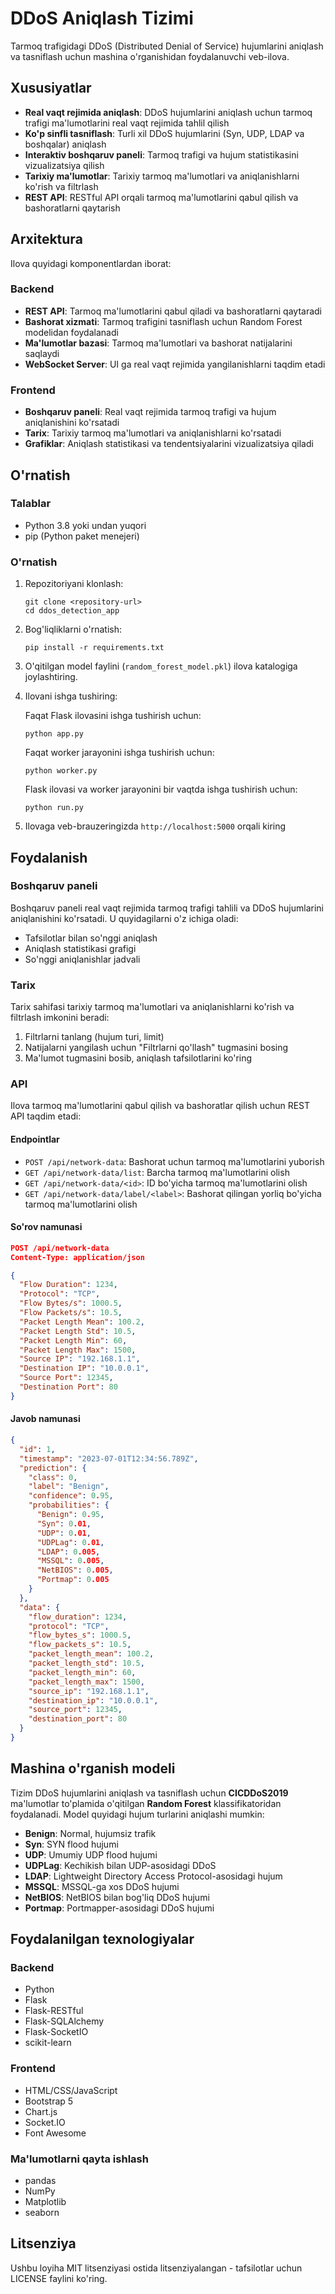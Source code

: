 # DDoS Aniqlash Tizimi

Tarmoq trafigidagi DDoS (Distributed Denial of Service) hujumlarini aniqlash va tasniflash uchun mashina o'rganishidan foydalanuvchi veb-ilova.

## Xususiyatlar

- **Real vaqt rejimida aniqlash**: DDoS hujumlarini aniqlash uchun tarmoq trafigi ma'lumotlarini real vaqt rejimida tahlil qilish
- **Ko'p sinfli tasniflash**: Turli xil DDoS hujumlarini (Syn, UDP, LDAP va boshqalar) aniqlash
- **Interaktiv boshqaruv paneli**: Tarmoq trafigi va hujum statistikasini vizualizatsiya qilish
- **Tarixiy ma'lumotlar**: Tarixiy tarmoq ma'lumotlari va aniqlanishlarni ko'rish va filtrlash
- **REST API**: RESTful API orqali tarmoq ma'lumotlarini qabul qilish va bashoratlarni qaytarish

## Arxitektura

Ilova quyidagi komponentlardan iborat:

### Backend
- **REST API**: Tarmoq ma'lumotlarini qabul qiladi va bashoratlarni qaytaradi
- **Bashorat xizmati**: Tarmoq trafigini tasniflash uchun Random Forest modelidan foydalanadi
- **Ma'lumotlar bazasi**: Tarmoq ma'lumotlari va bashorat natijalarini saqlaydi
- **WebSocket Server**: UI ga real vaqt rejimida yangilanishlarni taqdim etadi

### Frontend
- **Boshqaruv paneli**: Real vaqt rejimida tarmoq trafigi va hujum aniqlanishini ko'rsatadi
- **Tarix**: Tarixiy tarmoq ma'lumotlari va aniqlanishlarni ko'rsatadi
- **Grafiklar**: Aniqlash statistikasi va tendentsiyalarini vizualizatsiya qiladi

## O'rnatish

### Talablar
- Python 3.8 yoki undan yuqori
- pip (Python paket menejeri)

### O'rnatish

1. Repozitoriyani klonlash:
   ```
   git clone <repository-url>
   cd ddos_detection_app
   ```

2. Bog'liqliklarni o'rnatish:
   ```
   pip install -r requirements.txt
   ```

3. O'qitilgan model faylini (`random_forest_model.pkl`) ilova katalogiga joylashtiring.

4. Ilovani ishga tushiring:

   Faqat Flask ilovasini ishga tushirish uchun:
   ```
   python app.py
   ```

   Faqat worker jarayonini ishga tushirish uchun:
   ```
   python worker.py
   ```

   Flask ilovasi va worker jarayonini bir vaqtda ishga tushirish uchun:
   ```
   python run.py
   ```

5. Ilovaga veb-brauzeringizda `http://localhost:5000` orqali kiring

## Foydalanish

### Boshqaruv paneli

Boshqaruv paneli real vaqt rejimida tarmoq trafigi tahlili va DDoS hujumlarini aniqlanishini ko'rsatadi. U quyidagilarni o'z ichiga oladi:

- Tafsilotlar bilan so'nggi aniqlash
- Aniqlash statistikasi grafigi
- So'nggi aniqlanishlar jadvali

### Tarix

Tarix sahifasi tarixiy tarmoq ma'lumotlari va aniqlanishlarni ko'rish va filtrlash imkonini beradi:

1. Filtrlarni tanlang (hujum turi, limit)
2. Natijalarni yangilash uchun "Filtrlarni qo'llash" tugmasini bosing
3. Ma'lumot tugmasini bosib, aniqlash tafsilotlarini ko'ring

### API

Ilova tarmoq ma'lumotlarini qabul qilish va bashoratlar qilish uchun REST API taqdim etadi:

#### Endpointlar

- `POST /api/network-data`: Bashorat uchun tarmoq ma'lumotlarini yuborish
- `GET /api/network-data/list`: Barcha tarmoq ma'lumotlarini olish
- `GET /api/network-data/<id>`: ID bo'yicha tarmoq ma'lumotlarini olish
- `GET /api/network-data/label/<label>`: Bashorat qilingan yorliq bo'yicha tarmoq ma'lumotlarini olish

#### So'rov namunasi

```json
POST /api/network-data
Content-Type: application/json

{
  "Flow Duration": 1234,
  "Protocol": "TCP",
  "Flow Bytes/s": 1000.5,
  "Flow Packets/s": 10.5,
  "Packet Length Mean": 100.2,
  "Packet Length Std": 10.5,
  "Packet Length Min": 60,
  "Packet Length Max": 1500,
  "Source IP": "192.168.1.1",
  "Destination IP": "10.0.0.1",
  "Source Port": 12345,
  "Destination Port": 80
}
```

#### Javob namunasi

```json
{
  "id": 1,
  "timestamp": "2023-07-01T12:34:56.789Z",
  "prediction": {
    "class": 0,
    "label": "Benign",
    "confidence": 0.95,
    "probabilities": {
      "Benign": 0.95,
      "Syn": 0.01,
      "UDP": 0.01,
      "UDPLag": 0.01,
      "LDAP": 0.005,
      "MSSQL": 0.005,
      "NetBIOS": 0.005,
      "Portmap": 0.005
    }
  },
  "data": {
    "flow_duration": 1234,
    "protocol": "TCP",
    "flow_bytes_s": 1000.5,
    "flow_packets_s": 10.5,
    "packet_length_mean": 100.2,
    "packet_length_std": 10.5,
    "packet_length_min": 60,
    "packet_length_max": 1500,
    "source_ip": "192.168.1.1",
    "destination_ip": "10.0.0.1",
    "source_port": 12345,
    "destination_port": 80
  }
}
```

## Mashina o'rganish modeli

Tizim DDoS hujumlarini aniqlash va tasniflash uchun **CICDDoS2019** ma'lumotlar to'plamida o'qitilgan **Random Forest** klassifikatoridan foydalanadi. Model quyidagi hujum turlarini aniqlashi mumkin:

- **Benign**: Normal, hujumsiz trafik
- **Syn**: SYN flood hujumi
- **UDP**: Umumiy UDP flood hujumi
- **UDPLag**: Kechikish bilan UDP-asosidagi DDoS
- **LDAP**: Lightweight Directory Access Protocol-asosidagi hujum
- **MSSQL**: MSSQL-ga xos DDoS hujumi
- **NetBIOS**: NetBIOS bilan bog'liq DDoS hujumi
- **Portmap**: Portmapper-asosidagi DDoS hujumi

## Foydalanilgan texnologiyalar

### Backend
- Python
- Flask
- Flask-RESTful
- Flask-SQLAlchemy
- Flask-SocketIO
- scikit-learn

### Frontend
- HTML/CSS/JavaScript
- Bootstrap 5
- Chart.js
- Socket.IO
- Font Awesome

### Ma'lumotlarni qayta ishlash
- pandas
- NumPy
- Matplotlib
- seaborn

## Litsenziya

Ushbu loyiha MIT litsenziyasi ostida litsenziyalangan - tafsilotlar uchun LICENSE faylini ko'ring.
